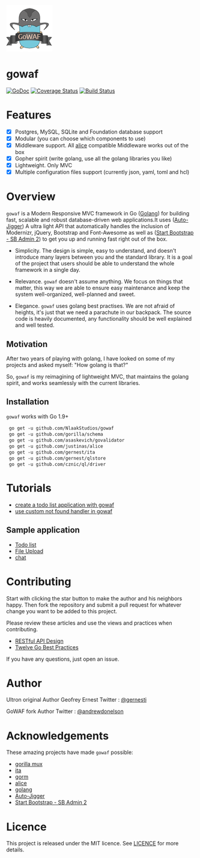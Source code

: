 ![gowaf logo](gowaf.png)

# gowaf
[![GoDoc](https://godoc.org/github.com/gernest/gowaf?status.svg)](https://godoc.org/github.com/gernest/gowaf) [![Coverage Status](https://coveralls.io/repos/github/NlaakStudios/gowaf/badge.svg?branch=master)](https://coveralls.io/github/NlaakStudios/gowaf?branch=master) [![Build Status](https://travis-ci.org/NlaakStudios/gowaf.svg)](https://travis-ci.org/NlaakStudios/gowaf.svg)

# Features
* [x] Postgres, MySQL, SQLite and Foundation database support
* [x] Modular (you can choose which components to use)
* [x] Middleware support. All [alice](https://github.com/justinas/alice) compatible Middleware works out of the box
* [x] Gopher spirit (write golang, use all the golang libraries you like)
* [x] Lightweight. Only MVC
* [x] Multiple configuration files support (currently json, yaml, toml and hcl)

# Overview
`gowaf` is a Modern Responsive MVC framework in Go ([Golang](https://golang.org)) for building fast, scalable and robust database-driven web applications.It uses ([Auto-Jigger](https://github.com/NlaakStudios/auto-jigger)) A ultra light API that automatically handles the inclusion of Modernizr, jQuery, Bootstrap and Font-Awesome as well as ([Start Bootstrap - SB Admin 2](https://github.com/BlackrockDigital/startbootstrap-sb-admin-2)) to get you up and running fast right out of the box.

* Simplicity. The design is simple, easy to understand, and doesn't introduce many layers between you and the standard library. It is a goal of the project that users should be able to understand the whole framework in a single day.

* Relevance. `gowaf` doesn't assume anything. We focus on things that matter, this way we are able to ensure easy maintenance and keep the system well-organized, well-planned and sweet.

* Elegance. `gowaf` uses golang best practises. We are not afraid of heights, it's just that we need a parachute in our backpack. The source code is heavily documented, any functionality should be well explained and well tested.

## Motivation
After two years of playing with golang, I have looked on some of my projects and asked myself: "How golang is that?"

So, `gowaf` is my reimagining of lightweight MVC, that maintains the golang spirit, and works seamlessly with the current libraries.


## Installation

`gowaf` works with Go 1.9+

     go get -u github.com/NlaakStudios/gowaf
     go get -u github.com/gorilla/schema
     go get -u github.com/asaskevich/govalidator
     go get -u github.com/justinas/alice
     go get -u github.com/gernest/ita
     go get -u github.com/gernest/qlstore
     go get -u github.com/cznic/ql/driver


# Tutorials

- [create a todo list application with gowaf](https://github.com/gowafframework/tutorials/blob/master/create_todo_list_application_with_gowaf.md)
- [use custom not found handler in gowaf](https://github.com/gowafframework/tutorials/blob/master/set_not_found_handler.md)

## Sample application

- [Todo list](https://github.com/gowafframework/todo)
- [File Upload](https://github.com/gowafframework/upload)
- [chat](https://github.com/gowafframework/chat)


# Contributing

Start with clicking the star button to make the author and his neighbors happy. Then fork the repository and submit a pull request for whatever change you want to be added to this project.

Please review these articles and use the views and practices when contributing.

* [RESTful API Design](./RESTful_API.md)
* [Twelve Go Best Practices](https://talks.golang.org/2013/bestpractices.slide#1)

If you have any questions, just open an issue.

# Author
Ultron original Author Geofrey Ernest
Twitter  : [@gernesti](https://twitter.com/gernesti)

GoWAF fork Author
Twitter : [@andrewdonelson](https://twitter.com/andrewdonelson)


# Acknowledgements
These amazing projects have made `gowaf` possible:

* [gorilla mux](https://github.com/gorilla/mux)
* [ita](https://github.com/gernest/ita)
* [gorm](https://github.com/jinzhu/gorm)
* [alice](https://github.com/justinas/alice)
* [golang](http://golang.org)
* [Auto-Jigger](https://github.com/NlaakStudios/auto-jigger)
* [Start Bootstrap - SB Admin 2](https://github.com/BlackrockDigital/startbootstrap-sb-admin-2)

# Licence

This project is released under the MIT licence. See [LICENCE](LICENCE) for more details.
